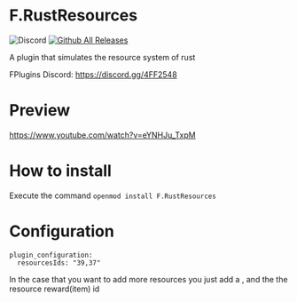# F.RustResources
![Discord](https://img.shields.io/discord/742861338233274418?label=Discord&logo=Discord) [![Github All Releases](https://img.shields.io/github/downloads/01-Feli/F.RustResources/total.svg)]()

A plugin that simulates the resource system of rust

FPlugins Discord: https://discord.gg/4FF2548

# Preview 
https://www.youtube.com/watch?v=eYNHJu_TxpM

# How to install 

Execute the command ``openmod install F.RustResources``

# Configuration
```
plugin_configuration:
  resourcesIds: "39,37"
```

In the case that you want to add more resources you just add a , and the the resource reward(item) id
